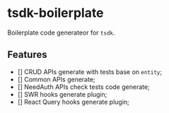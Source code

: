# tsdk-boilerplate

Boilerplate code generateor for `tsdk`.

## Features

- [] CRUD APIs generate with tests base on `entity`;
- [] Common APIs generate;
- [] NeedAuth APIs check tests code generate;
- [] SWR hooks generate plugin;
- [] React Query hooks generate plugin;
